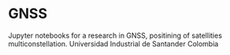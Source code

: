 # GNSS

Jupyter notebooks for a research in GNSS, positining of satellities multiconstellation.
Universidad Industrial de Santander
Colombia